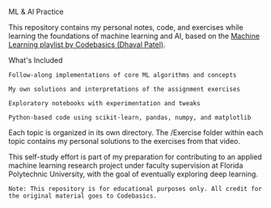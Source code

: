 ML & AI Practice

This repository contains my personal notes, code, and exercises while learning the foundations of machine learning and AI, based on the [Machine Learning playlist by Codebasics (Dhaval Patel)](https://www.youtube.com/playlist?list=PLeo1K3hjS3uvCeTYTeyfe0-rN5r8zn9rw).

What's Included

    Follow-along implementations of core ML algorithms and concepts

    My own solutions and interpretations of the assignment exercises

    Exploratory notebooks with experimentation and tweaks

    Python-based code using scikit-learn, pandas, numpy, and matplotlib

Each topic is organized in its own directory. The /Exercise folder within each topic contains my personal solutions to the exercises from that video.

This self-study effort is part of my preparation for contributing to an applied machine learning research project under faculty supervision at Florida Polytechnic University, with the goal of eventually exploring deep learning.

    Note: This repository is for educational purposes only. All credit for the original material goes to Codebasics.